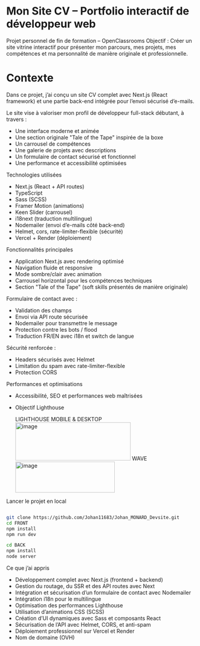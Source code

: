 # Mon Site CV – Portfolio interactif de développeur web
Projet personnel de fin de formation – OpenClassrooms
Objectif : Créer un site vitrine interactif pour présenter mon parcours, mes projets, mes compétences et ma personnalité de manière originale et professionnelle.

# Contexte
Dans ce projet, j’ai conçu un site CV complet avec Next.js (React framework) et une partie back-end intégrée pour l’envoi sécurisé d’e-mails.

Le site vise à valoriser mon profil de développeur full-stack débutant, à travers :
- Une interface moderne et animée
- Une section originale "Tale of the Tape" inspirée de la boxe
- Un carrousel de compétences
- Une galerie de projets avec descriptions
- Un formulaire de contact sécurisé et fonctionnel
- Une performance et accessibilité optimisées

Technologies utilisées
- Next.js (React + API routes)
- TypeScript
- Sass (SCSS)
- Framer Motion (animations)
- Keen Slider (carrousel)
- i18next (traduction multilingue)
- Nodemailer (envoi d’e-mails côté back-end)
- Helmet, cors, rate-limiter-flexible (sécurité)
- Vercel + Render (déploiement)


Fonctionnalités principales
- Application Next.js avec rendering optimisé
- Navigation fluide et responsive
- Mode sombre/clair avec animation
- Carrousel horizontal pour les compétences techniques
- Section "Tale of the Tape" (soft skills présentés de manière originale)

Formulaire de contact avec :
- Validation des champs
- Envoi via API route sécurisée
- Nodemailer pour transmettre le message
- Protection contre les bots / flood
- Traduction FR/EN avec i18n et switch de langue

Sécurité renforcée :
- Headers sécurisés avec Helmet
- Limitation du spam avec rate-limiter-flexible
- Protection CORS

Performances et optimisations
- Accessibilité, SEO et performances web maîtrisées
- Objectif Lighthouse

  LIGHTHOUSE MOBILE & DESKTOP <img width="305" height="101" alt="image" src="https://github.com/user-attachments/assets/4a0a5356-4061-43a9-8201-2f6a4788409f" />
  WAVE <img width="263" height="82" alt="image" src="https://github.com/user-attachments/assets/2ab7d5d7-0c4b-4aa3-af97-e82a30cee97f" />



Lancer le projet en local
```bash

git clone https://github.com/Johan11683/Johan_MONARD_Devsite.git
cd FRONT
npm install
npm run dev

cd BACK
npm install
node server
``` 
Ce que j’ai appris
- Développement complet avec Next.js (frontend + backend)
- Gestion du routage, du SSR et des API routes avec Next
- Intégration et sécurisation d’un formulaire de contact avec Nodemailer
- Intégration i18n pour le multilingue
- Optimisation des performances Lighthouse
- Utilisation d’animations CSS (SCSS)
- Création d’UI dynamiques avec Sass et composants React
- Sécurisation de l’API avec Helmet, CORS, et anti-spam
- Déploiement professionnel sur Vercel et Render
- Nom de domaine (OVH)
